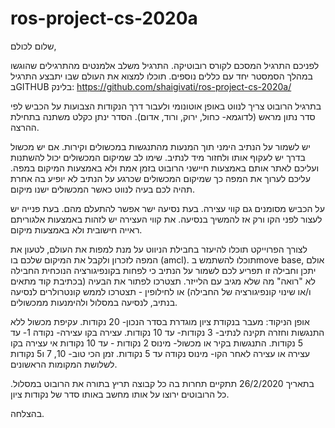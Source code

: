 # ros-project-cs-2020a


שלום לכולם,

לפניכם התרגיל המסכם לקורס רובוטיקה.
התרגיל משלב אלמנטים מהתרגילים שהוגשו במהלך הסמסטר יחד עם כללים נוספים.
תוכלו למצוא את העולם שבו יתבצע התרגיל בGITHUB בלינק:
https://github.com/shaigivati/ros-project-cs-2020a/


בתרגיל הרובוט צריך לנווט באופן אוטונומי ולעבור דרך הנקודות הצבועות על הכביש לפי סדר נתון מראש (לדוגמא- כחול, ירוק, ורוד, אדום). הסדר ינתן כקלט משתנה בתחילת ההרצה.

יש לשמור על הנתיב הימני תוך המנעות מהתנגשות במכשולים וקירות.
אם יש מכשול בדרך יש לעקוף אותו ולחזור מיד לנתיב. שימו לב שמיקום המכשולים יכול להשתנות ועליכם לאתר אותם באמצעות חיישני הרובוט בזמן אמת ולא באמצעות המיקום במפה. עליכם לערוך את המפה כך שמיקום המכשולים שכרגע על הנתיב לא יופיע בה אחרת תהיה לכם בעיה לנווט כאשר המכשולים ישנו מיקום.

על הכביש מסומנים גם קווי עצירה.
בעת נסיעה ישר אפשר להתעלם מהם.
בעת פנייה יש לעצור לפני הקו ורק אז להמשיך בנסיעה.
את קווי העצירה יש לזהות באמצעות אלגוריתם ראייה חישובית ולא באמצעות מיקום.

לצורך הפרוייקט תוכלו להיעזר בחבילת הניווט על מנת למפות את העולם, לטעון את המפה לזכרון ולקבל את המיקום שלכם בו (amcl).
תוכלו להשתמש בmove base, אולם יתכן וחבילה זו תפריע לכם לשמור על הנתיב כי לפחות בקונפיגורציה הנוכחית החבילה לא "רואה" מה שלא מגיב עם הלייזר. תצטרכו לפתור את הבעיה (בכתיבת קוד מתאים ו/או שינוי קונפיגורציה של החבילה) או לחילופין - תצטרכו לממש קונטרולרים לנסיעה בנתיב, לנסיעה במסלול ולהימנעות ממכשולים.

אופן הניקוד:
מעבר בנקודת ציון מוגדרת בסדר הנכון- 20 נקודות.
עקיפת מכשול ללא התנגשות וחזרה תקינה לנתיב- 3 נקודות- עד 10 נקודות.
עצירה בקו עצירה-  נקודה 1- עד 5 נקודות.
התנגשות בקיר או מכשול- מינוס 2 נקודות - עד 10 נקודות
אי עצירה בקו עצירה או עצירה לאחר הקו- מינוס נקודה עד 5 נקודות. 
זמן הכי טוב- 10, 7 ו5 נקודות לשלושת המקומות הראשונים.

בתאריך 26/2/2020 תתקיים תחרות בה כל קבוצה תריץ בתורה את הרובוט במסלול.
כל הרובוטים ירוצו על אותו מחשב באותו סדר של נקודות ציון.

בהצלחה.
